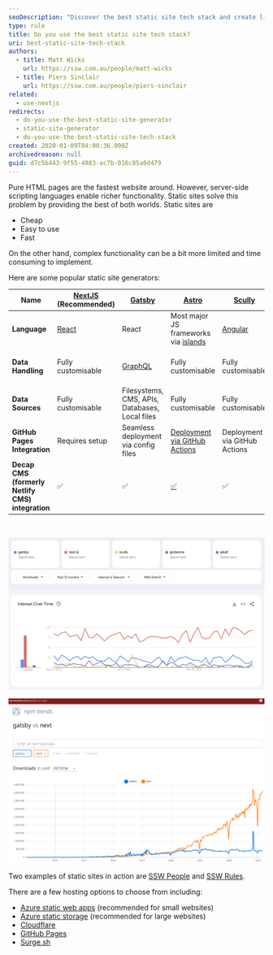 ```yaml
---
seoDescription: "Discover the best static site tech stack and create lightning-fast websites with ease. With options like Next.js, Gatsby, Astro, Scully, Gridsome, and Jekyll, find the perfect fit for your project's needs."
type: rule
title: Do you use the best static site tech stack?
uri: best-static-site-tech-stack
authors:
  - title: Matt Wicks
    url: https://ssw.com.au/people/matt-wicks
  - title: Piers Sinclair
    url: https://ssw.com.au/people/piers-sinclair
related:
  - use-nextjs
redirects:
  - do-you-use-the-best-static-site-generator
  - static-site-generator
  - do-you-use-the-best-static-site-tech-stack
created: 2020-01-09T04:00:36.000Z
archivedreason: null
guid: d7c5b443-9f55-4983-ac7b-016c85a6d479
---
```

Pure HTML pages are the fastest website around.  However, server-side scripting languages enable richer functionality. Static sites solve this problem by providing the best of both worlds. Static sites are

* Cheap
* Easy to use
* Fast

On the other hand, complex functionality can be a bit more limited and time consuming to implement.

Here are some popular static site generators:

| **Name**                     | [NextJS](https://nextjs.org/) (Recommended) | [Gatsby](https://www.gatsbyjs.com/)            | [Astro](https://astro.build/)                                                         | [Scully](https://scully.io/)      | [Gridsome](https://gridsome.org/)    | [Jekyll](https://jekyllrb.com/)                                                                              |
| ---------------------------- | ------------------------------------------- | ---------------------------------------------- | ------------------------------------------------------------------------------------- | --------------------------------- | ------------------------------------ | ------------------------------------------------------------------------------------------------------------ |
| **Language**                 | [React](https://reactjs.org/)               | React                                          | Most major JS frameworks via [islands](https://docs.astro.build/en/concepts/islands/) | [Angular](https://angular.io/)    | [Vue](https://vuejs.org/)            | [Liquid](https://www.shopify.com/partners/blog/115244038-an-overview-of-liquid-shopifys-templating-language) |
| **Data Handling**            | Fully customisable                          | [GraphQL](https://graphql.org/)                | Fully customisable                                                                    | Fully customisable                | GraphQL                              | Source code data files                                                                                       |
| **Data Sources**             | Fully customisable                          | Filesystems, CMS, APIs, Databases, Local files | Fully customisable                                                                    | Fully customisable                | Source Plugins, APIs, Local files    | Local files                                                                                                  |
| **GitHub Pages Integration** | Requires setup                              | Seamless deployment via config files           | [Deployment via GitHub Actions](https://docs.astro.build/en/guides/deploy/github/)    | Deployment via GitHub Actions     | Seamless deployment via config files | Works out of the box                                                                                         |
| **Decap CMS (formerly Netlify CMS) integration**  | ✅                     | ✅                                            | [✅](https://docs.astro.build/en/guides/cms/decap-cms/)                               | ✅                                | ✅                                  | ✅                                                                                                          |

<br>

![Figure: Google trends for the above SSGs. In a substantial lead is NextJS, followed by Gatsby.](google-trends-nextjs.png)

![Figure: NextJS and Gatsby are the major competitors that have been duking it out, lately Next.js has exploded in popularity](GatsbyVsNextjs.png)

Two examples of static sites in action are [SSW People](https://www.ssw.com.au/people/) and [SSW Rules](https://www.ssw.com.au/rules/).

There are a few hosting options to choose from including:

* [Azure static web apps](https://azure.microsoft.com/en-us/services/app-service/static/) (recommended for small websites)
* [Azure static storage](https://docs.microsoft.com/en-us/azure/storage/blobs/storage-blob-static-website) (recommended for large websites)
* [Cloudflare](https://pages.cloudflare.com/)
* [GitHub Pages](https://pages.github.com/)
* [Surge.sh](https://surge.sh/)

